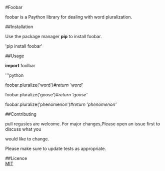 #Foobar

foobar is a Paython library for dealing with word pluralization.

##Installation

Use the package manager **pip** to install foobar.

'pip install foobar'

##Usage

**import** foolbar

'''python

foobar.pluralize('word')*#return 'word'*

foobar.pluralize('goose')*#return 'goose'*

foobar.pluralize('phenomenon')*#return 'phenomenon'*

##Contributing

pull regustes are welcome. For major changes,Please open an issue first to discuss what you

would like to change.




Please make sure to update tests as appropriate.

##Licence\
[MIT](https://search.yahoo.com/search?fr=mcafee&type=E210US91105G0&p=google)

